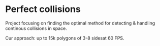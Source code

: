 # Perfect collisions

Project focusing on finding the optimal method for detecting & handling continous collisions in space.

Cur approach: up to 15k polygons of 3-8 sidesat 60 FPS.
